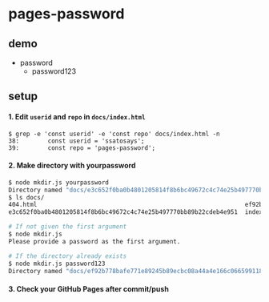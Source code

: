 # pages-password

## demo

- password
  - password123

## setup

#### 1. Edit `userid` and `repo` in `docs/index.html`

```
$ grep -e 'const userid' -e 'const repo' docs/index.html -n
38:        const userid = 'ssatosays';
39:        const repo = 'pages-password';
```

#### 2. Make directory with yourpassword

```bash
$ node mkdir.js yourpassword
Directory named "docs/e3c652f0ba0b4801205814f8b6bc49672c4c74e25b497770bb89b22cdeb4e951" created.
$ ls docs/
404.html                                                          ef92b778bafe771e89245b89ecbc08a44a4e166c06659911881f383d4473e94f
e3c652f0ba0b4801205814f8b6bc49672c4c74e25b497770bb89b22cdeb4e951  index.html
```

```bash
# If not given the first argument
$ node mkdir.js
Please provide a password as the first argument.

# If the directory already exists
$ node mkdir.js password123
Directory named "docs/ef92b778bafe771e89245b89ecbc08a44a4e166c06659911881f383d4473e94f" already exists.
```

#### 3. Check your GitHub Pages after commit/push
